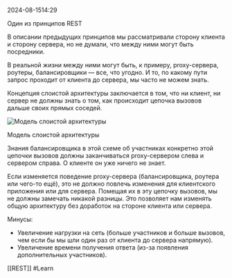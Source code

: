  2024-08-1514:29

Один из принципов REST

В описании предыдущих принципов мы рассматривали сторону клиента и сторону сервера, но не думали, что между ними могут быть посредники.

В реальной жизни между ними могут быть, к примеру, proxy-сервера, роутеры, балансировщики — все, что угодно. И то, по какому пути запрос проходит от клиента до сервера, мы часто не можем знать.

Концепция слоистой архитектуры заключается в том, что ни клиент, ни сервер не должны знать о том, как происходит цепочка вызовов дальше своих прямых соседей.

![Модель слоистой архитектуры](https://habrastorage.org/r/w1560/getpro/habr/upload_files/d88/b7a/f4e/d88b7af4e68e3dfc8f40d6edfd03f6cf.png "Модель слоистой архитектуры")

Модель слоистой архитектуры

Знания балансировщика в этой схеме об участниках конкретно этой цепочки вызовов должны заканчиваться proxy-сервером слева и сервером справа. О клиенте он уже ничего не знает.

Если изменяется поведение proxy-сервера (балансировщика, роутера или чего-то ещё), это не должно повлечь изменения для клиентского приложения или для сервера. Помещая их в эту цепочку вызовов, мы не должны замечать никакой разницы. Это позволяет нам изменять общую архитектуру без доработок на стороне клиента или сервера.

Минусы:

- Увеличение нагрузки на сеть (больше участников и больше вызовов, чем если бы мы шли один раз от клиента до сервера напрямую).
- Увеличение времени получения ответа (из-за появления дополнительных участников).

[[REST]]
#Learn